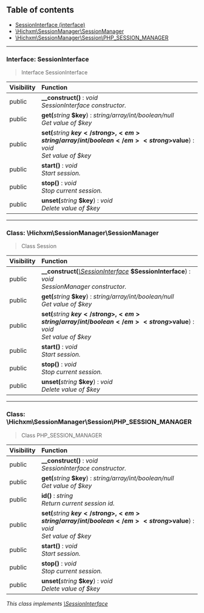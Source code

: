 ## Table of contents

- [SessionInterface (interface)](#interface-sessioninterface)
- [\Hichxm\SessionManager\SessionManager](#class-hichxmsessionmanagersessionmanager)
- [\Hichxm\SessionManager\Session\PHP_SESSION_MANAGER](#class-hichxmsessionmanagersessionphp_session_manager)

<hr />

### Interface: SessionInterface

> Interface SessionInterface

| Visibility | Function |
|:-----------|:---------|
| public | <strong>__construct()</strong> : <em>void</em><br /><em>SessionInterface constructor.</em> |
| public | <strong>get(</strong><em>string</em> <strong>$key</strong>)</strong> : <em>string/array/int/boolean/null</em><br /><em>Get value of $key</em> |
| public | <strong>set(</strong><em>string</em> <strong>$key</strong>, <em>string/array/int/boolean</em> <strong>$value</strong>)</strong> : <em>void</em><br /><em>Set value of $key</em> |
| public | <strong>start()</strong> : <em>void</em><br /><em>Start session.</em> |
| public | <strong>stop()</strong> : <em>void</em><br /><em>Stop current session.</em> |
| public | <strong>unset(</strong><em>string</em> <strong>$key</strong>)</strong> : <em>void</em><br /><em>Delete value of $key</em> |

<hr />

### Class: \Hichxm\SessionManager\SessionManager

> Class Session

| Visibility | Function |
|:-----------|:---------|
| public | <strong>__construct(</strong><em>[\SessionInterface](#interface-sessioninterface)</em> <strong>$SessionInterface</strong>)</strong> : <em>void</em><br /><em>SessionManager constructor.</em> |
| public | <strong>get(</strong><em>string</em> <strong>$key</strong>)</strong> : <em>string/array/int/boolean/null</em><br /><em>Get value of $key</em> |
| public | <strong>set(</strong><em>string</em> <strong>$key</strong>, <em>string/array/int/boolean</em> <strong>$value</strong>)</strong> : <em>void</em><br /><em>Set value of $key</em> |
| public | <strong>start()</strong> : <em>void</em><br /><em>Start session.</em> |
| public | <strong>stop()</strong> : <em>void</em><br /><em>Stop current session.</em> |
| public | <strong>unset(</strong><em>string</em> <strong>$key</strong>)</strong> : <em>void</em><br /><em>Delete value of $key</em> |

<hr />

### Class: \Hichxm\SessionManager\Session\PHP_SESSION_MANAGER

> Class PHP_SESSION_MANAGER

| Visibility | Function |
|:-----------|:---------|
| public | <strong>__construct()</strong> : <em>void</em><br /><em>SessionInterface constructor.</em> |
| public | <strong>get(</strong><em>string</em> <strong>$key</strong>)</strong> : <em>string/array/int/boolean/null</em><br /><em>Get value of $key</em> |
| public | <strong>id()</strong> : <em>string</em><br /><em>Return current session id.</em> |
| public | <strong>set(</strong><em>string</em> <strong>$key</strong>, <em>string/array/int/boolean</em> <strong>$value</strong>)</strong> : <em>void</em><br /><em>Set value of $key</em> |
| public | <strong>start()</strong> : <em>void</em><br /><em>Start session.</em> |
| public | <strong>stop()</strong> : <em>void</em><br /><em>Stop current session.</em> |
| public | <strong>unset(</strong><em>string</em> <strong>$key</strong>)</strong> : <em>void</em><br /><em>Delete value of $key</em> |

*This class implements [\SessionInterface](#interface-sessioninterface)*

